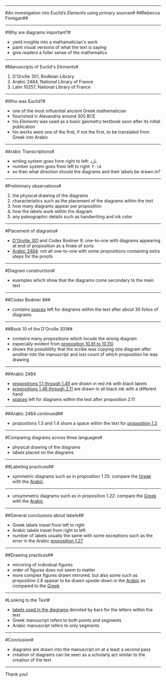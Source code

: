 ----

#An investigation into Euclid’s *Elements* using primary sources#
##Rebecca Finnigan##

----

#Why are diagrams important?#

* yield insights into a mathamatician's work
* paint visual versions of what the text is saying
* give readers a fuller sense of the mathematics

----

#Manuscripts of Euclid's *Elements*#

1. D'Orville 301, Bodleian Library
2. Arabic 2484, National Library of France
3. Latin 10257, National Library of France

----

#Who was Euclid?#

* one of the most influential ancient Greek mathematician
* flourished in Alexandria around 300 BCE
* his *Elements* was used as a basic geometry textbook soon after its initial publication
* his works were one of the first, if not the first, to be translated from Greek into Arabic

----

#Arabic Transcriptions#

* writing system goes from right to left: بارد
* number system goes from left to right: ٢٠١٥
* so then what direction should the diagrams and their labels be drawn in?

----

#Preliminary observations#

1. the physical drawing of the diagrams
2. characteristics such as the placement of the diagrams within the text
3. how many diagrams appear per proposition
4. how the labels work within the diagram
5. any paleographic details such as handwriting and ink color

----

#Placement of diagrams#

* [D'Orville 301](http://beta.hpcc.uh.edu/tomcat/mss/images?request=GetIIPMooViewer&urn=urn:cite:episteme:dorv301img.euc050) and Codex Bodmer 8: one-to-one with diagrams appearing at end of proposition as a finale of sorts
* [Arabic 2484](urn:cite:bnf:ar2484img.bnf_arabe_2484_img296@0.0711,0.3413,0.3724,0.189): not all one-to-one with some propositions containing extra steps for the proofs

----

#Diagram construction#

* examples which show that the diagrams come secondary to the main text

----

##Codex Bodmer 8##

* contains [spaces](http://beta.hpcc.uh.edu/tomcat/mss/images?request=GetIIPMooViewer&urn=urn:cite:ecod:codbod8.cb-0008_035v) left for diagrams within the text after about 30 folios of diagrams

----

##Book 10 of the D'Orville 301##

* contains many propositions which incude the wrong diagram 
* especially evident from [proposition 10.91 to 10.110](http://beta.hpcc.uh.edu/tomcat/mss/images?request=GetIIPMooViewer&urn=urn:cite:episteme:dorv301img.euc264)
* shows the possiblility that the scribe was copying one diagram after another into the manuscript and lost count of which proposition he was drawing

----

##Arabic 2484

* [propositions 1.1 through 1.45](http://beta.hpcc.uh.edu/tomcat/mss/ict.html?urn=urn:cite:bnf:ar2484img.bnf_arabe_2484_img306@0.1433,0.2817,0.3567,0.1139) are drawn in red ink with black labels
* [propositions 1.46 through 2.11](http://beta.hpcc.uh.edu/tomcat/mss/ict.html?urn=urn:cite:bnf:ar2484img.bnf_arabe_2484_img311@0.1924,0.4403,0.4248,0.202) are drawn in all black ink with a different hand
* [spaces](http://beta.hpcc.uh.edu/tomcat/mss/images?request=GetIIPMooViewer&urn=urn:cite:bnf:ar2484img.bnf_arabe_2484_img317) left for diagrams within the text after proposition 2.11

----

##Arabic 2484 continued## 

* propostions 1.3 and 1.4 share a space within the text for [proposition 1.3](http://beta.hpcc.uh.edu/tomcat/mss/images?request=GetIIPMooViewer&urn=urn:cite:bnf:ar2484img.bnf_arabe_2484_img297)

----

#Comparing diagrams across three languages#

* physical drawing of the diagrams 
* labels placed on the diagrams

----

##Labeling practices##

* symmetric diagrams such as in proposition 1.25: compare the [Greek](http://beta.hpcc.uh.edu/tomcat/mss/ict.html?urn=urn:cite:episteme:dorv301img.euc024@0.3383,0.6044,0.1401,0.1582) with the [Arabic](http://beta.hpcc.uh.edu/tomcat/mss/ict.html?urn=urn:cite:bnf:ar2484img.bnf_arabe_2484_img305@0.2685,0.7462,0.3357,0.0974)

----

* unsymmetric diagrams such as in proposition 1.22: compare the [Greek](http://beta.hpcc.uh.edu/tomcat/mss/ict.html?urn=urn:cite:episteme:dorv301img.euc022@0.6306,0.6187,0.2563,0.1551) with the [Arabic](http://beta.hpcc.uh.edu/tomcat/mss/ict.html?urn=urn:cite:bnf:ar2484img.bnf_arabe_2484_img304@0.0992,0.3605,0.4269,0.1441)

----

##General conclusions about labels##

* Greek labels travel from left to right
* Arabic labels travel from right to left
* number of labels usually the same with some exceptions such as the error in the Arabic [proposition 1.27](http://beta.hpcc.uh.edu/tomcat/mss/ict.html?urn=urn:cite:bnf:ar2484img.bnf_arabe_2484_img306@0.0421,0.5413,0.3918,0.0988)

----

##Drawing practices##

* mirroring of individual figures
* order of figures does not seem to matter
* more complex figures drawn mirrored, but also some such as proposition 2.6 appear to be drawn upside-down in the [Arabic](http://beta.hpcc.uh.edu/tomcat/mss/ict.html?urn=urn:cite:bnf:ar2484img.bnf_arabe_2484_img314@0.0931,0.1073,0.3463,0.1488) as compared to the [Greek](http://beta.hpcc.uh.edu/tomcat/mss/ict.html?urn=urn:cite:episteme:dorv301img.euc040@0.6416,0.5994,0.1842,0.1719)

----

#Looking to the Text#

* [labels used in the diagrams](http://beta.hpcc.uh.edu/tomcat/mss/images?request=GetIIPMooViewer&urn=urn:cite:bnf:ar2484img.bnf_arabe_2484_img304) denoted by bars for the letters within the text
* Greek manuscript refers to both points and segments
* Arabic manuscript refers to only segments

----

#Conclusion#

* diagrams are drawn into the manuscript on at a least a second pass
* creation of diagrams can be seen as a scholarly act similar to the creation of the text

----

Thank you!
